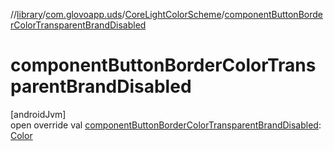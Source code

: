//[library](../../../index.md)/[com.glovoapp.uds](../index.md)/[CoreLightColorScheme](index.md)/[componentButtonBorderColorTransparentBrandDisabled](component-button-border-color-transparent-brand-disabled.md)

# componentButtonBorderColorTransparentBrandDisabled

[androidJvm]\
open override val [componentButtonBorderColorTransparentBrandDisabled](component-button-border-color-transparent-brand-disabled.md): [Color](https://developer.android.com/reference/kotlin/androidx/compose/ui/graphics/Color.html)
